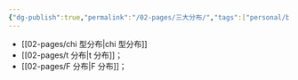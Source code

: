```yaml
---
{"dg-publish":true,"permalink":"/02-pages/三大分布/","tags":["personal/blog","概率论"]}
---
```


- [[02-pages/chi 型分布\|chi 型分布]]
- [[02-pages/t 分布\|t 分布]]；
- [[02-pages/F 分布\|F 分布]]；
